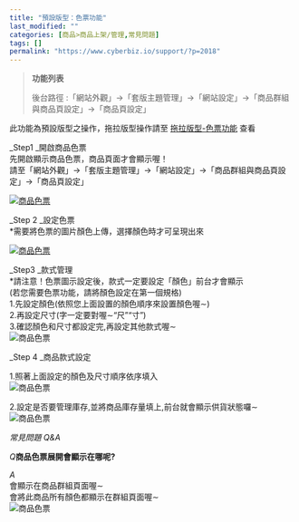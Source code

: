 ```yaml
---
title: "預設版型：色票功能"
last_modified: ""
categories: [商品>商品上架/管理,常見問題]
tags: []
permalink: "https://www.cyberbiz.io/support/?p=2018"
---
```


> **功能列表**
>
> 後台路徑 :「網站外觀」→「套版主題管理」→「網站設定」→「商品群組與商品頁設定」→「商品頁設定」  
>

此功能為預設版型之操作，拖拉版型操作請至 [拖拉版型-色票功能](https://www.cyberbiz.io/support/?p=31319) 查看

_Step1   _開啟商品色票  
先開啟顯示商品色票，商品頁面才會顯示喔！  
請至「網站外觀」→「套版主題管理」→「網站設定」→「商品群組與商品頁設定」→「商品頁設定」

[![商品色票](https://www.cyberbiz.co/support/wp-content/uploads/2019/03/色票-1.png)](https://www.cyberbiz.co/support/wp-content/uploads/2019/03/色票-1.png)

_Step 2  _設定色票  
*需要將色票的圖片顏色上傳，選擇顏色時才可呈現出來

[![商品色票](https://www.cyberbiz.co/support/wp-content/uploads/2020/07/截圖-2020-07-17-下午12.32.20.png)](https://www.cyberbiz.co/support/wp-content/uploads/2020/07/截圖-2020-07-17-下午12.32.20.png)

_Step3   _款式管理  
*請注意！色票圖示設定後，款式一定要設定「顏色」前台才會顯示  
(若您需要色票功能，請將顏色設定在第一個規格)  
1.先設定顏色(依照您上面設置的顏色順序來設置顏色喔∼)  
2.再設定尺寸(字一定要對喔∼“尺”“寸”)  
3.確認顏色和尺寸都設定完,再設定其他款式喔∼  
![商品色票](https://www.cyberbiz.co/support/wp-content/uploads/2020/07/色票-3.png)

_Step 4  _商品款式設定

1.照著上面設定的顏色及尺寸順序依序填入  
![商品色票](https://www.cyberbiz.co/support/wp-content/uploads/2020/07/色票-4.png)

2.設定是否要管理庫存,並將商品庫存量填上,前台就會顯示供貨狀態囉∼  
![商品色票](https://www.cyberbiz.co/support/wp-content/uploads/2019/03/色票-5.png)

_常見問題 Q&A_

_Q_**商品色票展開會顯示在哪呢?**

_A_  
會顯示在商品群組頁面喔∼  
會將此商品所有顏色都顯示在群組頁面喔∼  
![商品色票](https://www.cyberbiz.co/support/wp-content/uploads/2020/07/色票-6.png)

